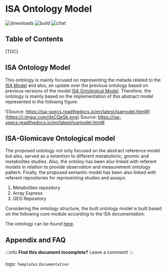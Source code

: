 ISA Ontology Model
===
![downloads](https://img.shields.io/github/downloads/atom/atom/total.svg)
![build](https://img.shields.io/appveyor/ci/:user/:repo.svg)
![chat](https://img.shields.io/discord/:serverId.svg)

## Table of Contents

[TOC]

## ISA Ontology Model

This ontology is mainly focused on representing the metada related to the [ISA Model](https://isa-specs.readthedocs.io/en/latest/isamodel.html#) and also, an update over the previous ontology based on previous versions of the model [ISA Ontological Model](https://github.com/ISA-tools/linkedISA-ontologies). Therefore, the ontology is mainly based on the implementation of this abstract model represented in the followng figure: 

![Source: https://isa-specs.readthedocs.io/en/latest/isamodel.html#](https://i.imgur.com/dxCQeSk.png)
Source: https://isa-specs.readthedocs.io/en/latest/isamodel.html#

## ISA-Glomicave Ontological model

The proposed ontology not only focused on the abstract reference model but also, served as a extention to different metabolonic, gnomic and metabolites studies. Also, the ontoloy has been also linked with referent models in relation to provide observation and measurement ontology pattern. Finally, the proposed semantic model has been also linked with referent repositories for representing studies and assays: 

1. Metabolites repository
2. Array Express
3. GEO Repository

Considering the ontology structure, the built ontology model is built based on the following core module according to the ISA documentation: 

The ontology can be found [here](https://github.com/ColoDidac/ColoDidac.github.io/blob/gh-pages/OnToology/isa-glomicave.ttl/documentation/doc/index-en.html).
## Appendix and FAQ

:::info
**Find this document incomplete?** Leave a comment!
:::

###### tags: `Templates` `Documentation`
